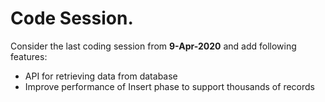 # Code Session.
Consider the last coding session from **9-Apr-2020** and add following features:

- API for retrieving data from database
- Improve performance of Insert phase to support thousands of records
